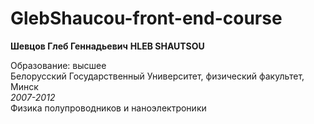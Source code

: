 # GlebShaucou-front-end-course

**Шевцов Глеб Геннадьевич**
**HLEB SHAUTSOU**

Образование: высшее <br />
Белорусский Государственный Университет, физический факультет, Минск <br />
_2007-2012_ <br />
Физика полупроводников и наноэлектроники <br />
